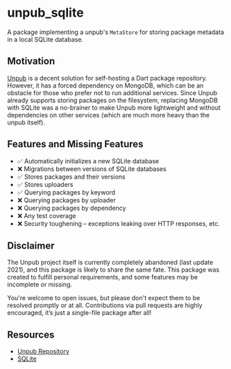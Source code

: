 # unpub_sqlite

A package implementing a unpub's `MetaStore` for storing package metadata in a local SQLite database.

## Motivation

[Unpub](https://github.com/bytedance/unpub) is a decent solution for self-hosting a Dart package repository. However, it has a forced dependency on MongoDB, which can be an obstacle for those who prefer not to run additional services. Since Unpub already supports storing packages on the filesystem, replacing MongoDB with SQLite was a no-brainer to make Unpub more lightweight and without dependencies on other services (which are much more heavy than the unpub itself).

## Features and Missing Features

- ✅ Automatically initializes a new SQLite database
- ❌ Migrations between versions of SQLite databases
- ✅ Stores packages and their versions
- ✅ Stores uploaders
- ✅ Querying packages by keyword
- ❌ Querying packages by uploader
- ❌ Querying packages by dependency
- ❌ Any test coverage
- ❌ Security toughening – exceptions leaking over HTTP responses, etc.

## Disclaimer

The Unpub project itself is currently completely abandoned (last update 2021), and this package is likely to share the same fate. This package was created to fulfill personal requirements, and some features may be incomplete or missing.

You're welcome to open issues, but please don't expect them to be resolved promptly or at all. Contributions via pull requests are highly encouraged, it’s just a single-file package after all!

## Resources

- [Unpub Repository](https://github.com/bytedance/unpub)
- [SQLite](https://sqlite.org/index.html)
